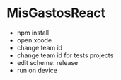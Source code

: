 # MisGastosReact

- npm install
- open xcode
- change team id
- change team id for tests projects
- edit scheme: release
- run on device
